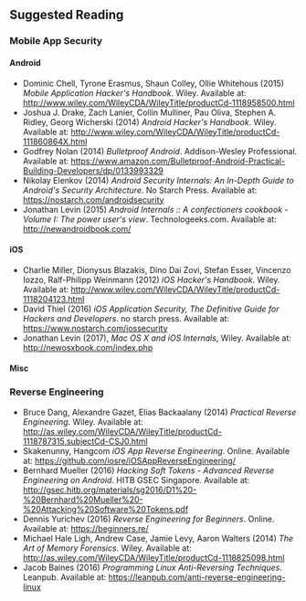 ## Suggested Reading

### Mobile App Security

#### Android

- Dominic Chell, Tyrone Erasmus, Shaun Colley, Ollie Whitehous (2015) *Mobile Application Hacker's Handbook*. Wiley. Available at: <http://www.wiley.com/WileyCDA/WileyTitle/productCd-1118958500.html>
- Joshua J. Drake, Zach Lanier, Collin Mulliner, Pau Oliva, Stephen A. Ridley, Georg Wicherski (2014) *Android Hacker's Handbook*. Wiley. Available at: <http://www.wiley.com/WileyCDA/WileyTitle/productCd-111860864X.html>
- Godfrey Nolan (2014) *Bulletproof Android*. Addison-Wesley Professional. Available at: <https://www.amazon.com/Bulletproof-Android-Practical-Building-Developers/dp/0133993329>
- Nikolay Elenkov (2014) *Android Security Internals: An In-Depth Guide to Android's Security Architecture*. No Starch Press. Available at: <https://nostarch.com/androidsecurity>
- Jonathan Levin (2015) *Android Internals :: A confectioners cookbook - Volume I: The power user's view*. Technologeeks.com. Available at: <http://newandroidbook.com/>

#### iOS

- Charlie Miller, Dionysus Blazakis, Dino Dai Zovi, Stefan Esser, Vincenzo Iozzo, Ralf-Philipp Weinmann (2012) *iOS Hacker's Handbook*. Wiley. Available at: <http://www.wiley.com/WileyCDA/WileyTitle/productCd-1118204123.html>
- David Thiel (2016) *iOS Application Security, The Definitive Guide for Hackers and Developers*. no starch press. Available at: <https://www.nostarch.com/iossecurity>
- Jonathan Levin (2017), *Mac OS X and iOS Internals*, Wiley. Available at: <http://newosxbook.com/index.php>

#### Misc

### Reverse Engineering

- Bruce Dang, Alexandre Gazet, Elias Backaalany (2014) *Practical Reverse Engineering*. Wiley. Available at: <http://as.wiley.com/WileyCDA/WileyTitle/productCd-1118787315,subjectCd-CSJ0.html>
- Skakenunny, Hangcom *iOS App Reverse Engineering*. Online. Available at: <https://github.com/iosre/iOSAppReverseEngineering/>
- Bernhard Mueller (2016) *Hacking Soft Tokens - Advanced Reverse Engineering on Android*. HITB GSEC Singapore. Available at: <http://gsec.hitb.org/materials/sg2016/D1%20-%20Bernhard%20Mueller%20-%20Attacking%20Software%20Tokens.pdf>
- Dennis Yurichev (2016) *Reverse Engineering for Beginners*. Online. Available at: <https://beginners.re/>
- Michael Hale Ligh, Andrew Case, Jamie Levy, Aaron Walters (2014) *The Art of Memory Forensics.* Wiley. Available at: <http://as.wiley.com/WileyCDA/WileyTitle/productCd-1118825098.html>
- Jacob Baines (2016) *Programming Linux Anti-Reversing Techniques*. Leanpub. Available at: <https://leanpub.com/anti-reverse-engineering-linux>
